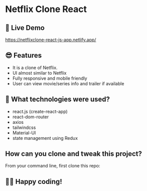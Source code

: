 # Netflix Clone React

## 📌 Live Demo
https://netflixclone-react-js-app.netlify.app/

## 😎 Features

- It is a clone of Netflix.
- UI almost similar to Netflix
- Fully responsive and mobile friendly
- User can view movie/series info and trailer if available

## 🚀 What technologies were used?

- react.js (create-react-app)
- react-dom-router
- axios
- tailwindcss
- Material-UI
- state management using Redux

## How can you clone and tweak this project?

From your command line, first clone this repo:


👨‍💻 Happy coding!
---
